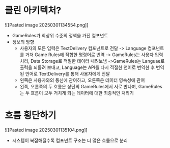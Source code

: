 # 클린 아키텍처?
![[Pasted image 20250301134554.png]]
- GameRules가 최상위 수준의 정책을 가진 컴포넌트
- 정보의 방향
	- 사용자의 모든 입력은 TextDelivery 컴포넌트로 전달 -> Language 컴포넌트를 거쳐 Game Rules에 적합한 명령어로 번역 ->  GameRules는 사용자 입력 처리, Data Storage로 적절한 데이터 내려보냄 ->GameRules는 Languae로 출력을 되돌려 보내고, Language는 API를 다시 적절한 언어로 번역한 후 번역된 언어로 TextDelivery를 통해 사용자에게 전달
	- 왼쪽은 사용자와의 통신에 관여하고, 오른쪽은 데이터 영속성에 관여
	- 왼쪽, 오른쪽의 두 흐름은 상단의 GameRules에서 서로 만나며, GameRules는 두 흐름이 모두 거치게 되는 데이터에 대한 최종적인 처리기

# 흐름 횡단하기
![[Pasted image 20250301135104.png]]
- 시스템이 복잡해질수록 컴포넌트 구조는 더 많은 흐름으로 분리


